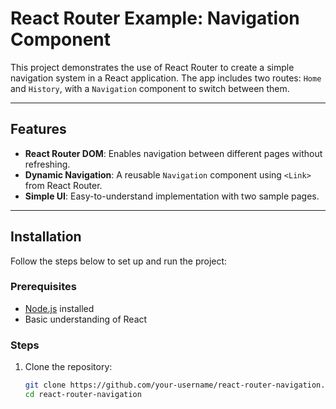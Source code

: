# React Router Example: Navigation Component

This project demonstrates the use of React Router to create a simple navigation system in a React application. The app includes two routes: `Home` and `History`, with a `Navigation` component to switch between them.

---

## Features

- **React Router DOM**: Enables navigation between different pages without refreshing.
- **Dynamic Navigation**: A reusable `Navigation` component using `<Link>` from React Router.
- **Simple UI**: Easy-to-understand implementation with two sample pages.

---

## Installation

Follow the steps below to set up and run the project:

### Prerequisites
- [Node.js](https://nodejs.org/) installed
- Basic understanding of React

### Steps
1. Clone the repository:
   ```bash
   git clone https://github.com/your-username/react-router-navigation.git
   cd react-router-navigation
